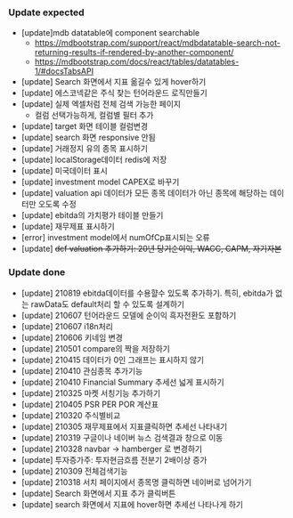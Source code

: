 ### Update expected
- [update]mdb datatable에 component searchable
   - https://mdbootstrap.com/support/react/mdbdatatable-search-not-returning-results-if-rendered-by-another-component/
   - https://mdbootstrap.com/docs/react/tables/datatables-1/#docsTabsAPI
- [update] Search 화면에서 지표 옮길수 있게 hover하기
- [update] 에스코넥같은 주식 찾는 턴어라운드 로직만들기
- [update] 실제 엑셀처럼 전체 검색 가능한 페이지
   - 컬럼 선택가능하게, 컬럼별 필터 추가
- [update] target 화면 테이블 컬럼변경
- [update] search 화면 responsive 안됨
- [update] 거래정지 유의 종목 표시하기
- [update] localStorage데이터 redis에 저장
- [update] 미국데이터 표시
- [update] investment model CAPEX로 바꾸기
- [update] valuation api 데이터가 모든 종목 데이터가 아닌 종목에 해당하는 데이터만 오도록 수정
- [update] ebitda의 가치평가 테이블 만들기
- [update] 재무제표 표시하기
- [error] investment model에서 numOfCp표시되는 오류
- [update] ~~dcf valuation 추가하기: 20년 당기순이익, WACC, CAPM, 자기자본~~

### Update done
- [update] 210819 ebitda데이터를 수용햘수 있도록 추가하기. 특히, ebitda가 없는 rawData도 default처리 할 수 있도록 설계하기
- [update] 210607 턴어라운드 모델에 순이익 흑자전환도 포함하기
- [update] 210607 i18n처리
- [update] 210606 키네임 변경
- [update] 210501 compare의 짝을 저장하기
- [update] 210415 데이터가 0인 그래프는 표시하지 않기
- [update] 210410 관심종목 추가기능
- [update] 210410 Financial Summary 추세선 넓게 표시하기
- [update] 210325 마켓 서칭기능 추가하기
- [update] 210405 PSR PER POR 계산표
- [update] 210320 주식별비교
- [update] 210305 재무제표에서 지표클릭하면 추세선 나타내기
- [update] 210319 구글이나 네이버 뉴스 검색결과 창으로 이동
- [update] 210328 navbar -> hamberger 로 변경하기
- [update] 투자증가주: 투자현금흐름 전분기 2배이상 증가
- [update] 210309 전체검색기능
- [update] 210318 서치 페이지에서 종목명 클릭하면 네이버로 넘어가기
- [update] Search 화면에서 지표 추가 클릭버튼
- [update] search 화면에서 지표에 hover하면 추세선 나타나게 하기